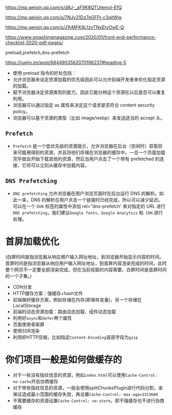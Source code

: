 

https://mp.weixin.qq.com/s/d9J-_aF9K8QTUtemol-EfQ

https://mp.weixin.qq.com/s/7NJv21Dz7eGFFt-c3qitWw

https://mp.weixin.qq.com/s/J1hMFK9LfzvTNvEtyOwE-Q

https://www.smashingmagazine.com/2020/01/front-end-performance-checklist-2020-pdf-pages/



preload,prefetch,dns-prefetch

https://juejin.im/post/6844903562070196237#heading-5

- 使用 preload 指令的好处包括：
- 允许浏览器来设定资源加载的优先级因此可以允许前端开发者来优化指定资源的加载。
- 赋予浏览器决定资源类型的能力，因此它能分辨这个资源在以后是否可以重复利用。
- 浏览器可以通过指定 as 属性来决定这个请求是否符合 content security policy。
- 浏览器可以基于资源的类型（比如 image/webp）来发送适当的 accept 头。

## `Prefetch`

- `Prefetch` 是一个低优先级的资源提示，允许浏览器在后台（空闲时）获取将来可能用得到的资源，并且将他们存储在浏览器的缓存中。一旦一个页面加载完毕就会开始下载其他的资源，然后当用户点击了一个带有 prefetched 的连接，它将可以立刻从缓存中加载内容。

## `DNS Prefetching`

- `DNS prefetching` 允许浏览器在用户浏览页面时在后台运行 DNS 的解析。如此一来，DNS 的解析在用户点击一个链接时已经完成，所以可以减少延迟。可以在一个 link 标签的属性中添加 rel="dns-prefetch'  来对指定的 URL 进行` DNS prefetching`，我们建议`Google fonts，Google Analytics` 和` CDN` 进行处理。




# 首屏加载优化

(白屏时间是指浏览器从响应用户输入网址地址，到浏览器开始显示内容的时间。首屏时间是指浏览器从响应用户输入网址地址，到首屏内容渲染完成的时间，此时整个网页不一定要全部渲染完成，但在当前视窗的内容需要。白屏时间是首屏时间的一个子集。)

- CDN分发
- HTTP缓存方案：强缓存+hash文件
- 前端做好缓存方案，例如存储在内存(即保存变量)，另一个存储在LocalStorage
- 前端的动态资源加载：路由动态加载、组件动态加载
- 利用好`async`和`defer`两个属性
- 页面使用骨架屏
- 使用SSR渲染
- 利用好HTTP压缩，比如指定`Content-Encoding`首部字段为`gzip`





# 你们项目一般是如何做缓存的

- 对于一些没有指纹信息的资源，例如`index.html`可以使用`Cache-Control: no-cache`开启协商缓存
- 对于带有指纹信息的资源，一般会使用splitChunksPlugin进行代码分割，来保证造成最小范围的缓存失效，再设置`Cache-Control: max-age=3153600`
- 不需要缓存的资源设置`Cache-Control: no-store`，即不强缓存也不进行协商缓存